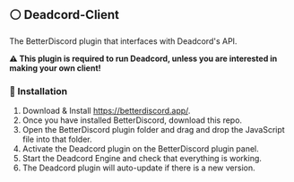 ## ⚪ Deadcord-Client

The BetterDiscord plugin that interfaces with Deadcord's API.

**⚠️ This plugin is required to run Deadcord, unless you are interested in making your own client!**

### 🧰 Installation

1. Download & Install https://betterdiscord.app/.
2. Once you have installed BetterDiscord, download this repo.
3. Open the BetterDiscord plugin folder and drag and drop the JavaScript file into that folder.
4. Activate the Deadcord plugin on the BetterDiscord plugin panel.
5. Start the Deadcord Engine and check that everything is working.
6. The Deadcord plugin will auto-update if there is a new version.
